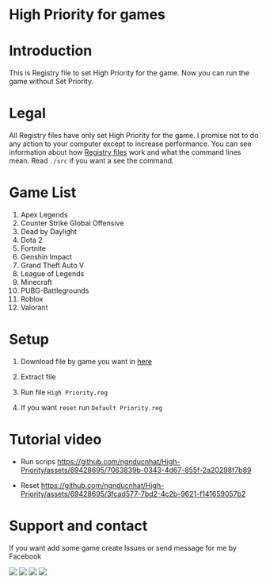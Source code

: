 # High Priority for games

# Introduction

This is Registry file to set High Priority for the game. Now you can run the game without Set Priority.

# Legal

All Registry files have only set High Priority for the game. I promise not to do any action to your computer except to increase performance. You can see information about how [Registry files](https://learn.microsoft.com/en-us/windows/win32/sysinfo/about-the-registry) work and what the command lines mean. Read `./src` if you want a see the command.

# Game List

1. Apex Legends
2. Counter Strike Global Offensive
3. Dead by Daylight
4. Dota 2
5. Fortnite
6. Genshin Impact
7. Grand Theft Auto V
8. League of Legends
9. Minecraft
10. PUBG-Battlegrounds
11. Roblox
12. Valorant

# Setup

1. Download file by game you want in [here]()

2. Extract file

3. Run file `High Priority.reg`

4. If you want `reset` run `Default Priority.reg`

# Tutorial video

- Run scrips
https://github.com/ngnducnhat/High-Priority/assets/69428695/7063839b-0343-4d67-855f-2a20298f7b89

- Reset
https://github.com/ngnducnhat/High-Priority/assets/69428695/3fcad577-7bd2-4c2b-9621-f141659057b2

# Support and contact

If you want add some game create Issues or send message for me by Facebook

<a href="https://bit.ly/3ykbdSS?r=lp"><img src="https://img.shields.io/badge/Facebook-1877F2?style=flat-square&logo=facebook&logoColor=white"></a>
<a href="https://github.com/ngnducnhat"><img src="https://img.shields.io/badge/GitHub-100000?style=flat-square&logo=github&logoColor=white"></a>
<a href="mailto:contactwithme.isme@gmail.com"><img src="https://img.shields.io/badge/Gmail-D14836?style=flat-square&logo=gmail&logoColor=white"></a>
<a href="https://bit.ly/m/ducnhatnee"><img src="https://img.shields.io/badge/website-000000?style=flat-square&logo=About.me&logoColor=white"></a>
